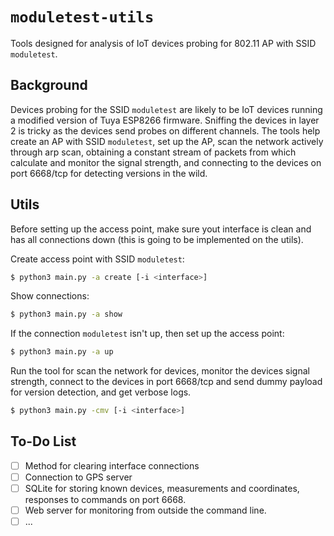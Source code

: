 # `moduletest-utils`
Tools designed for analysis of IoT devices probing for 802.11 AP with SSID `moduletest`.

## Background
Devices probing for the SSID `moduletest` are likely to be IoT devices running a modified version of Tuya ESP8266 firmware.
Sniffing the devices in layer 2 is tricky as the devices send probes on different channels.
The tools help create an AP with SSID `moduletest`, set up the AP, scan the network actively through arp scan, obtaining a constant stream of packets from which calculate and monitor the signal strength, and connecting to the devices on port 6668/tcp for detecting versions in the wild.

## Utils
Before setting up the access point, make sure yout interface is clean and has all connections down (this is going to be implemented on the utils).


Create access point with SSID `moduletest`:
```bash
$ python3 main.py -a create [-i <interface>]
```

Show connections:
```bash
$ python3 main.py -a show
```

If the connection `moduletest` isn't up, then set up the access point:
```bash
$ python3 main.py -a up
```

Run the tool for scan the network for devices, monitor the devices signal strength, connect to the devices in port 6668/tcp and send dummy payload for version detection, and get verbose logs.
```bash
$ python3 main.py -cmv [-i <interface>]
```


## To-Do List
- [ ] Method for clearing interface connections
- [ ] Connection to GPS server
- [ ] SQLite for storing known devices, measurements and coordinates, responses to commands on port 6668.
- [ ] Web server for monitoring from outside the command line.
- [ ] ... 